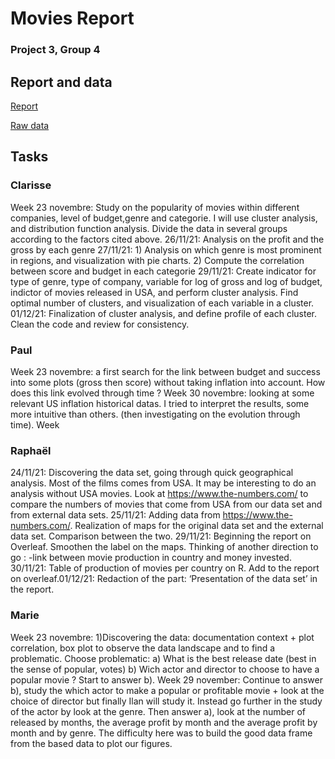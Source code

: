 # Movies Report
### Project 3, Group 4



## Report and data

[Report](https://fr.overleaf.com/project/619f3751783a1a8791a36968)


[Raw data](https://www.kaggle.com/danielgrijalvas/movies)


## Tasks

### Clarisse
Week 23 novembre: Study on the popularity of movies within different companies, level of budget,genre and categorie. I will use cluster analysis, and distribution function analysis. Divide the data in several groups according to the factors cited above. 
26/11/21: Analysis on the profit and the gross by each genre 
27/11/21: 1) Analysis on which genre is most prominent in regions, and visualization with pie charts. 
          2) Compute the correlation between score and budget in each categorie
29/11/21: Create indicator for type of genre, type of company, variable for log of gross and log of budget, indictor of movies released in USA, and perform cluster analysis. Find optimal number of clusters, and visualization of each variable in a cluster. 
01/12/21: Finalization of cluster analysis, and define profile of each cluster. Clean the code and review for consistency. 

### Paul
Week 23 novembre: a first search for the link between budget and success into some plots (gross then score) without taking inflation into account. How does this link evolved through time ?
Week 30 novembre: looking at some relevant US inflation historical datas. I tried to interpret the results, some more intuitive than others. (then investigating on the evolution through time).
Week 

### Raphaël
24/11/21: Discovering the data set, going through quick geographical analysis. Most of the films comes from USA. It may be interesting to do an analysis without USA movies. Look at https://www.the-numbers.com/ to compare the numbers of movies that come from USA from our data set and from external data sets.
25/11/21: Adding data from https://www.the-numbers.com/. Realization of maps for the original data set and the external data set. Comparison between the two.
29/11/21: Beginning the report on Overleaf. Smoothen the label on the maps. Thinking of another direction to go : -link between movie production in country and money invested. 30/11/21: Table of production of movies per country on R. Add to the report on overleaf.01/12/21: Redaction of the part: ‘Presentation of the data set’ in the report.


### Marie
Week 23 novembre: 1)Discovering the data: documentation context + plot correlation, box plot to observe the data landscape and to find a problematic. Choose problematic: a) What is the best release date (best in the sense of popular, votes) b) Wich actor and director to choose to have a popular movie ? Start to answer b). Week 29 november: Continue to answer b), study the which actor to make a popular or profitable movie + look at the choice of director but finally Ilan will study it. Instead go further in the study of the actor by look at the genre. Then answer a), look at the number of released by months, the average profit by month and the average profit by month and by genre. The difficulty here was to build the good data frame from the based data to plot our figures.
